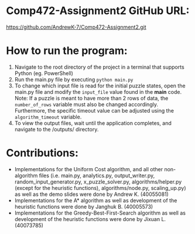 # Comp472-Assignment2 GitHub URL:
https://github.com/AndrewK-7/Comp472-Assignment2.git

# How to run the program:
1. Navigate to the root directory of the project in a terminal that supports Python (eg. PowerShell)
2. Run the main.py file by executing `python main.py`
3. To change which input file is read for the initial puzzle states, open the main.py file and modify the `input_file` value found in the __main__ code. Note: If a puzzle is meant to have more than 2 rows of data, the `number_of_rows` variable must also be changed accordingly. Furthermore, the specific timeout value can be adjusted using the `algorithm_timeout` variable.
4. To view the output files, wait until the application completes, and navigate to the /outputs/ directory.

# Contributions:
* Implementations for the Uniform Cost algorithm, and all other non-algorithm files (i.e. main.py, analytics.py, output_writer.py, random_input_generator.py, x_puzzle_solver.py, algorithms/helper.py (except for the heuristic functions), algorithms/node.py, scaling_up.py) as well as the demo slides were done by Andrew K. (40055081)
* Implementations for the A* algorithm as well as development of the heuristic functions were done by Janghuk B. (40005573)
* Implementations for the Greedy-Best-First-Search algorithm as well as development of the heuristic functions were done by Jixuan L. (40073785)


